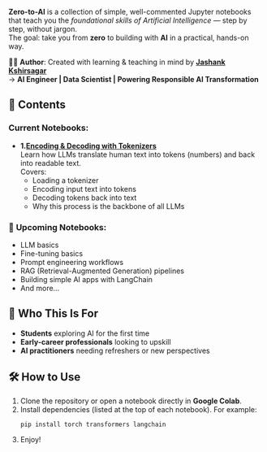 **Zero-to-AI** is a collection of simple, well-commented Jupyter notebooks that teach you the *foundational skills of Artificial Intelligence* — step by step, without jargon.  
The goal: take you from **zero** to building with **AI** in a practical, hands-on way.  

🧑‍💻 **Author**: Created with learning & teaching in mind by **[Jashank Kshirsagar](https://www.linkedin.com/in/jashank-kshirsagar/)**  
→ **AI Engineer | Data Scientist | Powering Responsible AI Transformation**

## 📂 Contents  

### Current Notebooks:  
- **1.[Encoding & Decoding with Tokenizers](./Encoder_Decoder_Jashank.K.ipynb)**  
  Learn how LLMs translate human text into tokens (numbers) and back into readable text.  
  Covers:  
  - Loading a tokenizer  
  - Encoding input text into tokens  
  - Decoding tokens back into text  
  - Why this process is the backbone of all LLMs  

### 🔄 **Upcoming Notebooks:** 
- LLM basics
- Fine-tuning basics  
- Prompt engineering workflows  
- RAG (Retrieval-Augmented Generation) pipelines  
- Building simple AI apps with LangChain  
- And more…  


## 🎯 Who This Is For  
- **Students** exploring AI for the first time  
- **Early-career professionals** looking to upskill  
- **AI practitioners** needing refreshers or new perspectives  


## 🛠 How to Use  
1. Clone the repository or open a notebook directly in **Google Colab**.  
2. Install dependencies (listed at the top of each notebook). For example:  
   ```bash
   pip install torch transformers langchain
3. Enjoy! 

